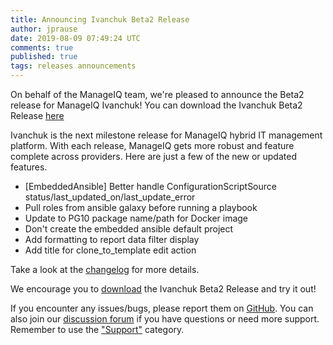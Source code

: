 ```yaml
---
title: Announcing Ivanchuk Beta2 Release
author: jprause
date: 2019-08-09 07:49:24 UTC
comments: true
published: true
tags: releases announcements
---
```


On behalf of the ManageIQ team, we're pleased to announce the Beta2 release for ManageIQ Ivanchuk! You can download the Ivanchuk Beta2 Release [here](http://manageiq.org/download/)

Ivanchuk is the next milestone release for ManageIQ hybrid IT management platform. With each release, ManageIQ gets more robust and feature complete across providers. Here are just a few of the new or updated features.

* [EmbeddedAnsible] Better handle ConfigurationScriptSource status/last_updated_on/last_update_error
* Pull roles from ansible galaxy before running a playbook
* Update to PG10 package name/path for Docker image
* Don't create the embedded ansible default project
* Add formatting to report data filter display
* Add title for clone_to_template edit action

Take a look at the [changelog](https://github.com/ManageIQ/manageiq/blob/ivanchuk/CHANGELOG.md/) for more details.

We encourage you to [download](http://manageiq.org/download/) the Ivanchuk Beta2 Release and try it out!


If you encounter any issues/bugs, please report them on [GitHub](https://github.com/ManageIQ/manageiq/issues). You can also join our [discussion forum](http://talk.manageiq.org/) if you have questions or need more support. Remember to use the ["Support"](http://talk.manageiq.org/c/support) category.
